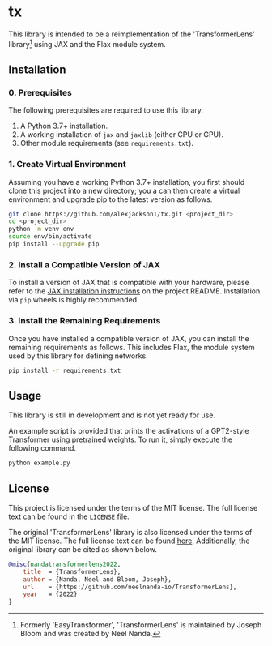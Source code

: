 # tx

This library is intended to be a reimplementation of the 'TransformerLens'
library[^1] using JAX and the Flax module system.

[^1]: Formerly 'EasyTransformer', 'TransformerLens' is maintained by Joseph Bloom and was created by Neel Nanda.

## Installation

### 0. Prerequisites

The following prerequisites are required to use this library.

1. A Python 3.7+ installation.
2. A working installation of `jax` and `jaxlib` (either CPU or GPU).
3. Other module requirements (see `requirements.txt`).

### 1. Create Virtual Environment

Assuming you have a working Python 3.7+ installation, you first should clone this project into a new directory; you a can then create a virtual environment and upgrade pip to the latest version as follows.

```bash
git clone https://github.com/alexjackson1/tx.git <project_dir>
cd <project_dir>
python -m venv env
source env/bin/activate
pip install --upgrade pip
```

### 2. Install a Compatible Version of JAX

To install a version of JAX that is compatible with your hardware, please refer to the [JAX installation instructions](https://github.com/google/jax#installation) on the project README.
Installation via `pip` wheels is highly recommended.

### 3. Install the Remaining Requirements

Once you have installed a compatible version of JAX, you can install the remaining requirements as follows.
This includes Flax, the module system used by this library for defining networks.

```bash
pip install -r requirements.txt
```

## Usage

This library is still in development and is not yet ready for use.

An example script is provided that prints the activations of a GPT2-style Transformer using pretrained weights.
To run it, simply execute the following command.

```bash
python example.py
```

## License

This project is licensed under the terms of the MIT license.
The full license text can be found in the [`LICENSE` file](LICENSE).

The original 'TransformerLens' library is also licensed under the terms of the MIT license.
The full license text can be found [here](https://github.com/neelnanda-io/TransformerLens/blob/main/LICENSE).
Additionally, the original library can be cited as shown below.

```bibtex
@misc{nandatransformerlens2022,
    title  = {TransformerLens},
    author = {Nanda, Neel and Bloom, Joseph},
    url    = {https://github.com/neelnanda-io/TransformerLens},
    year   = {2022}
}
```
